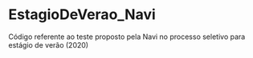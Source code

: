 # EstagioDeVerao_Navi
Código referente ao teste proposto pela Navi no processo seletivo para estágio de verão (2020)
